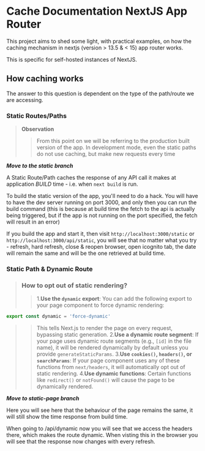 # Cache Documentation NextJS App Router

This project aims to shed some light, with practical examples, on how the caching mechanism in nextjs (version > 13.5 & < 15) app router works. 

This is specific for self-hosted instances of NextJS.

## How caching works

The answer to this question is dependent on the type of the path/route we are accessing.

### Static Routes/Paths

> **Observation**
>> From this point on we will be referring to the production built version of the app. In development mode, even the static paths do not use caching, but make new requests every time

***Move to the static branch***

A Static Route/Path caches the response of any API call it makes at application *BUILD* time - i.e. when `next build` is run.

To build the static version of the app, you'll need to do a hack. You will have to have the dev server running on port 3000, and only then you can run the build command (this is because at build time the fetch to the api is actually being triggered, but if the app is not running on the port specified, the fetch will result in an error)

If you build the app and start it, then visit `http://localhost:3000/static` or `http://localhost:3000/api/static`, you will see that no matter what you try - refresh, hard refresh, close & reopen browser, open icognito tab, the date will remain the same and will be the one retrieved at build time.


### Static Path & Dynamic Route

> ### How to opt out of static rendering?
>> 1.**Use the `dynamic` export**:
You can add the following export to your page component to force dynamic rendering:
```typescript
export const dynamic = 'force-dynamic'
```
>>This tells Next.js to render the page on every request, bypassing static generation.
2.**Use a dynamic route segment**:
If your page uses dynamic route segments (e.g., `[id]` in the file name), it will be rendered dynamically by default unless you provide `generateStaticParams`.
3.**Use `cookies()`, `headers()`, or `searchParams`**:
If your page component uses any of these functions from `next/headers`, it will automatically opt out of static rendering.
4.**Use dynamic functions**:
Certain functions like `redirect()` or `notFound()` will cause the page to be dynamically rendered.

***Move to static-page branch*** 

Here you will see here that the behaviour of the page remains the same, it will still show the time response from build time.

When going to /api/dynamic now you will see that we access the headers there, which makes the route dynamic. When visting this in the browser you will see that the response now changes with every refresh.